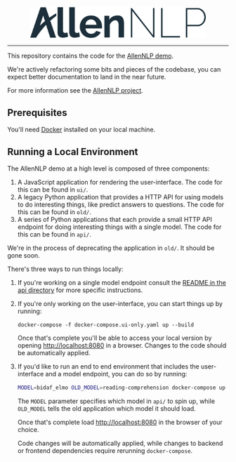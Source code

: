 <div align="center">
    <img src="https://raw.githubusercontent.com/allenai/allennlp/master/docs/img/allennlp-logo-dark.png" width="400"/>
    <hr/>
</div>

This repository contains the code for the [AllenNLP demo](https://demo.allennlp.org).

We're actively refactoring some bits and pieces of the codebase, you can expect
better documentation to land in the near future.

For more information see the [AllenNLP project](https://github.com/allenai/allennlp).

## Prerequisites

You'll need [Docker](https://www.docker.com/) installed on your local machine.

## Running a Local Environment

The AllenNLP demo at a high level is composed of three components:

1. A JavaScript application for rendering the user-interface. The code for this can be found
   in `ui/`.
2. A legacy Python application that provides a HTTP API for using models to do interesting things,
   like predict answers to questions. The code for this can be found in `old/`.
3. A series of Python applications that each provide a small HTTP API endpoint for doing interesting
   things with a single model. The code for this can be found in `api/`.

We're in the process of deprecating the application in `old/`. It should be gone soon.

There's three ways to run things locally:

1. If you're working on a single model endpoint consult the
   [README in the api directory](./api/README.md) for more specific instructions.

2. If you're only working on the user-interface, you can start things up by running:

    ```
    docker-compose -f docker-compose.ui-only.yaml up --build
    ```

   Once that's complete you'll be able to access your local version by opening
   [http://localhost:8080](http://localhost:8080) in a browser. Changes to the code should
   be automatically applied.

3. If you'd like to run an end to end environment that includes the user-interface and a model
   endpoint, you can do so by running:

    ```bash
    MODEL=bidaf_elmo OLD_MODEL=reading-comprehension docker-compose up --build
    ```

   The `MODEL` parameter specifies which model in `api/` to spin up, while `OLD_MODEL` tells the old
   application which model it should load.

   Once that's complete load [http://localhost:8080](http://localhost:8080) in the
   browser of your choice.

   Code changes will be automatically applied, while changes to backend or frontend dependencies
   require rerunning `docker-compose`.

